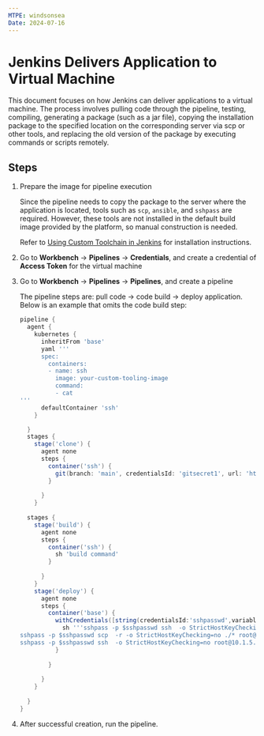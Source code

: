 ```yaml
---
MTPE: windsonsea
Date: 2024-07-16
---
```


# Jenkins Delivers Application to Virtual Machine

This document focuses on how Jenkins can deliver applications to a virtual machine.
The process involves pulling code through the pipeline, testing, compiling,
generating a package (such as a jar file), copying the installation package
to the specified location on the corresponding server via scp or other tools,
and replacing the old version of the package by executing commands or scripts remotely.

## Steps

1. Prepare the image for pipeline execution

    Since the pipeline needs to copy the package to the server where the application is located,
    tools such as `scp`, `ansible`, and `sshpass` are required. However, these tools are not
    installed in the default build image provided by the platform, so manual construction is needed.

    Refer to [Using Custom Toolchain in Jenkins](../../quickstart/jenkins-custom.md)
    for installation instructions.

1. Go to **Workbench** -> **Pipelines** -> **Credentials**, and create a credential of
   **Access Token** for the virtual machine

    <!-- add images later -->

1. Go to **Workbench** -> **Pipelines** -> **Pipelines**, and create a pipeline

    The pipeline steps are: pull code -> code build -> deploy application.
    Below is an example that omits the code build step:

    ```groovy
    pipeline {
      agent {
        kubernetes {
          inheritFrom 'base'
          yaml '''
          spec:
            containers:
            - name: ssh
              image: your-custom-tooling-image
              command: 
              - cat
    '''
          defaultContainer 'ssh'
        }
    
      }  
      stages {
        stage('clone') {
          agent none
          steps {
            container('ssh') {
              git(branch: 'main', credentialsId: 'gitsecret1', url: 'https://gitlab.daocloud.cn/***/***.git')
            }
     
          }
        }
      
      stages {
        stage('build') {
          agent none
          steps {
            container('ssh') {
              sh 'build command'
            }
     
          }
        }
        stage('deploy') {
          agent none
          steps {
            container('base') {
              withCredentials([string(credentialsId:'sshpasswd',variable:'sshpasswd')]) {
                sh '''sshpass -p $sshpasswd ssh  -o StrictHostKeyChecking=no root@10.1.5.53 mv -f /usr/share/nginx/html/* /tmp
    sshpass -p $sshpasswd scp  -r -o StrictHostKeyChecking=no ./* root@10.1.5.53:/usr/share/nginx/html/
    sshpass -p $sshpasswd ssh  -o StrictHostKeyChecking=no root@10.1.5.53 nginx -s reload'''
              }
     
            }
     
          }
        }
     
      }
    }
    ```

1. After successful creation, run the pipeline.
